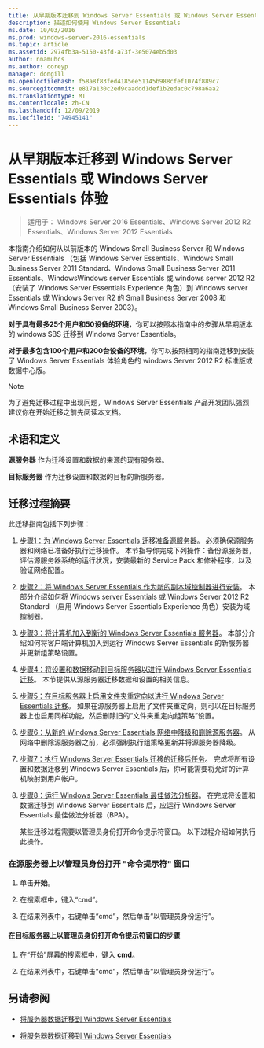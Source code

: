 ```yaml
---
title: 从早期版本迁移到 Windows Server Essentials 或 Windows Server Essentials 体验
description: 描述如何使用 Windows Server Essentials
ms.date: 10/03/2016
ms.prod: windows-server-2016-essentials
ms.topic: article
ms.assetid: 2974fb3a-5150-43fd-a73f-3e5074eb5d03
author: nnamuhcs
ms.author: coreyp
manager: dongill
ms.openlocfilehash: f58a8f83fed4185ee51145b988cfef1074f889c7
ms.sourcegitcommit: e817a130c2ed9caaddd1def1b2edac0c798a6aa2
ms.translationtype: MT
ms.contentlocale: zh-CN
ms.lasthandoff: 12/09/2019
ms.locfileid: "74945141"
---
```

# <a name="migrate-from-previous-versions-to-windows-server-essentials-or-windows-server-essentials-experience"></a>从早期版本迁移到 Windows Server Essentials 或 Windows Server Essentials 体验

>适用于： Windows Server 2016 Essentials、Windows Server 2012 R2 Essentials、Windows Server 2012 Essentials

本指南介绍如何从以前版本的 Windows Small Business Server 和 Windows Server Essentials （包括 Windows Server Essentials、Windows Small Business Server 2011 Standard、Windows Small Business Server 2011 Essentials、WindowsWindows server Essentials 或 windows server 2012 R2 （安装了 Windows Server Essentials Experience 角色）到 Windows server Essentials 或 Windows Server R2 的 Small Business Server 2008 和 Windows Small Business Server 2003）。  
  
 **对于具有最多25个用户和50设备的环境**，你可以按照本指南中的步骤从早期版本的 windows SBS 迁移到 Windows Server Essentials。  
  
 **对于最多包含100个用户和200台设备的环境**，你可以按照相同的指南迁移到安装了 Windows Server Essentials 体验角色的 windows Server 2012 R2 标准版或数据中心版。  
  
> [!NOTE]
>  为了避免迁移过程中出现问题，Windows Server Essentials 产品开发团队强烈建议你在开始迁移之前先阅读本文档。  
  
## <a name="terms-and-definitions"></a>术语和定义  
 **源服务器** 作为迁移设置和数据的来源的现有服务器。  
  
 **目标服务器** 作为迁移设置和数据的目标的新服务器。  
  
## <a name="migration-process-summary"></a>迁移过程摘要  
 此迁移指南包括下列步骤：  
  
1. [步骤1：为 Windows Server Essentials 迁移准备源服务器](Step-1--Prepare-your-Source-Server-for-Windows-Server-Essentials-migration.md)。  必须确保源服务器和网络已准备好执行迁移操作。 本节指导你完成下列操作：备份源服务器，评估源服务器系统的运行状况，安装最新的 Service Pack 和修补程序，以及验证网络配置。  
  
2. [步骤2：将 Windows Server Essentials 作为新的副本域控制器进行安装](Step-2--Install-Windows-Server-Essentials-as-a-new-replica-domain-controller.md)。 本部分介绍如何将 Windows server Essentials 或 Windows Server 2012 R2 Standard （启用 Windows Server Essentials Experience 角色）安装为域控制器。  
  
3. [步骤3：将计算机加入到新的 Windows Server Essentials 服务器](Step-3--Join-computers-to-the-new-Windows-Server-Essentials-server.md)。  本部分介绍如何将客户端计算机加入到运行 Windows Server Essentials 的新服务器并更新组策略设置。  
  
4. [步骤4：将设置和数据移动到目标服务器以进行 Windows Server Essentials 迁移](Step-4--Move-settings-and-data-to-the-Destination-Server-for-Windows-Server-Essentials-migration.md)。  本节提供从源服务器迁移数据和设置的相关信息。  
  
5. [步骤5：在目标服务器上启用文件夹重定向以进行 Windows Server Essentials 迁移](Step-5--Enable-folder-redirection-on-the-Destination-Server-for-Windows-Server-Essentials-migration.md)。  如果在源服务器上启用了文件夹重定向，则可以在目标服务器上也启用同样功能，然后删除旧的“文件夹重定向组策略”设置。  
  
6. [步骤6：从新的 Windows Server Essentials 网络中降级和删除源服务器](Step-6--Demote-and-remove-the-Source-Server-from-the-new-Windows-Server-Essentials-network.md)。  从网络中删除源服务器之前，必须强制执行组策略更新并将源服务器降级。  
  
7. [步骤7：执行 Windows Server Essentials 迁移的迁移后任务](Step-7--Perform-post-migration-tasks-for-the-Windows-Server-Essentials-migration.md)。  完成将所有设置和数据迁移到 Windows Server Essentials 后，你可能需要将允许的计算机映射到用户帐户。  
  
8. [步骤8：运行 Windows Server Essentials 最佳做法分析器](Step-8--Run-the-Windows-Server-Essentials-Best-Practices-Analyzer.md)。  在完成将设置和数据迁移到 Windows Server Essentials 后，应运行 Windows Server Essentials 最佳做法分析器（BPA）。  
  
   某些迁移过程需要以管理员身份打开命令提示符窗口。 以下过程介绍如何执行此操作。  
  
###  <a name="BKMK_OpenACommandPromptAsAdmin"></a>在源服务器上以管理员身份打开 "命令提示符" 窗口  
  
1.  单击**开始**。  
  
2.  在搜索框中，键入“cmd”。  
  
3.  在结果列表中，右键单击“cmd”，然后单击“以管理员身份运行”。  
  
#### <a name="to-open-a-command-prompt-window-on-the-destination-server-as-an-administrator"></a>在目标服务器上以管理员身份打开命令提示符窗口的步骤  
  
1.  在“开始”屏幕的搜索框中，键入 **cmd**。  
  
2.  在结果列表中，右键单击“cmd”，然后单击“以管理员身份运行”。  
  
## <a name="see-also"></a>另请参阅  
  
-   [将服务器数据迁移到 Windows Server Essentials](Migrate-Server-Data-to-Windows-Server-Essentials.md)

-   [将服务器数据迁移到 Windows Server Essentials](../migrate/Migrate-Server-Data-to-Windows-Server-Essentials.md)

